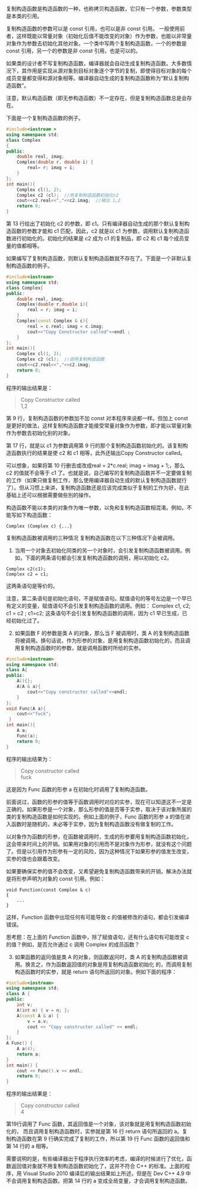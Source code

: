 
复制构造函数是构造函数的一种，也称拷贝构造函数，它只有一个参数，参数类型是本类的引用。

复制构造函数的参数可以是 const 引用，也可以是非 const 引用。 一般使用前者，这样既能以常量对象（初始化后值不能改变的对象）作为参数，也能以非常量对象作为参数去初始化其他对象。一个类中写两个复制构造函数，一个的参数是 const 引用，另一个的参数是非 const 引用，也是可以的。

如果类的设计者不写复制构造函数，编译器就会自动生成复制构造函数。大多数情况下，其作用是实现从源对象到目标对象逐个字节的复制，即使得目标对象的每个成员变量都变得和源对象相等。编译器自动生成的复制构造函数称为“默认复制构造函数”。

注意，默认构造函数（即无参构造函数）不一定存在，但是复制构造函数总是会存在。

下面是一个复制构造函数的例子。
```cpp
#include<iostream >
using namespace std;
class Complex
{
public:
    double real, imag;
    Complex(double r, double i) {
        real= r; imag = i;
    }
};
int main(){
    Complex cl(1, 2);
    Complex c2 (cl);  //用复制构造函数初始化c2
    cout<<c2.real<<","<<c2.imag;  //输出 1,2
    return 0;
}
```
第 13 行给出了初始化 c2 的参数，即 c1。只有编译器自动生成的那个默认复制构造函数的参数才能和 c1 匹配，因此，c2 就是以 c1 为参数，调用默认复制构造函数进行初始化的。初始化的结果是 c2 成为 c1 的复制品，即 c2 和 c1 每个成员变量的值都相等。

如果编写了复制构造函数，则默认复制构造函数就不存在了。下面是一个非默认复制构造函数的例子。
```cpp
#include<iostream>
using namespace std;
class Complex{
public:
    double real, imag;
    Complex(double r,double i){
        real = r; imag = i;
    }
    Complex(const Complex & c){
        real = c.real; imag = c.imag;
        cout<<"Copy Constructor called"<<endl ;
    }
};
int main(){
    Complex cl(1, 2);
    Complex c2 (cl);  //调用复制构造函数
    cout<<c2.real<<","<<c2.imag;
    return 0;
}
```
程序的输出结果是：
>Copy Constructor called  
1,2

第 9 行，复制构造函数的参数加不加 const 对本程序來说都一样。但加上 const 是更好的做法，这样复制构造函数才能接受常量对象作为参数，即才能以常量对象作为参数去初始化别的对象。

第 17 行，就是以 c1 为参数调用第 9 行的那个复制构造函数初始化的。该复制构造函数执行的结果是使 c2 和 c1 相等，此外还输出Copy Constructor called。

可以想象，如果将第 10 行删去或改成real = 2*c.real; imag = imag + 1;，那么 c2 的值就不会等于 c1 了。也就是说，自己编写的复制构造函数并不一定要做复制的工作（如果只做复制工作，那么使用编译器自动生成的默认复制构造函数就行了）。但从习惯上来讲，复制构造函数还是应该完成类似于复制的工作为好，在此基础上还可以根据需要做些別的操作。

构造函数不能以本类的对象作为唯一参数，以免和复制构造函数相混淆。例如，不能写如下构造函数：
```
Complex (Complex c) {...}
```
复制构造函数被调用的三种情况
复制构造函数在以下三种情况下会被调用。

1) 当用一个对象去初始化同类的另一个对象时，会引发复制构造函数被调用。例如，下面的两条语句都会引发复制构造函数的调用，用以初始化 c2。
```
Complex c2(c1);
Complex c2 = c1;
```
这两条语句是等价的。

注意，第二条语句是初始化语句，不是赋值语句。赋值语句的等号左边是一个早已有定义的变量，赋值语句不会引发复制构造函数的调用。例如：
Complex c1, c2; c1 = c2 ;
c1=c2;
这条语句不会引发复制构造函数的调用，因为 c1 早已生成，已经初始化过了。

2) 如果函数 F 的参数是类 A 的对象，那么当 F 被调用时，类 A 的复制构造函数将被调用。换句话说，作为形参的对象，是用复制构造函数初始化的，而且调用复制构造函数时的参数，就是调用函数时所给的实参。
```cpp
#include<iostream>
using namespace std;
class A{
public:
    A(){};
    A(A & a){
        cout<<"Copy constructor called"<<endl;
    }
};
void Func(A a){
    cout<<"fuck";
 }
int main(){
    A a;
    Func(a);
    return 0;
}
```
程序的输出结果为：
>Copy constructor called  
fuck

这是因为 Func 函数的形参 a 在初始化时调用了复制构造函数。

前面说过，函数的形参的值等于函数调用时对应的实参，现在可以知道这不一定是正确的。如果形参是一个对象，那么形参的值是否等于实参，取决于该对象所属的类的复制构造函数是如何实现的。例如上面的例子，Func 函数的形参 a 的值在进入函数时是随机的，未必等于实参，因为复制构造函数没有做复制的工作。

以对象作为函数的形参，在函数被调用时，生成的形参要用复制构造函数初始化，这会带来时间上的开销。如果用对象的引用而不是对象作为形参，就没有这个问题了。但是以引用作为形参有一定的风险，因为这种情况下如果形参的值发生改变，实参的值也会跟着改变。

如果要确保实参的值不会改变，又希望避免复制构造函数带来的开销，解决办法就是将形参声明为对象的 const 引用。例如：
```
void Function(const Complex & c)
{
    ...
}
```
这样，Function 函数中出现任何有可能导致 c 的值被修改的语句，都会引发编译错误。

思考题：在上面的 Function 函数中，除了赋值语句，还有什么语句有可能改变 c 的值？例如，是否允许通过 c 调用 Complex 的成员函数？

3) 如果函数的返冋值是类 A 的对象，则函数返冋时，类 A 的复制构造函数被调用。换言之，作为函数返回值的对象是用复制构造函数初始化 的，而调用复制构造函数时的实参，就是 return 语句所返回的对象。例如下面的程序：
```cpp
#include<iostream>
using namespace std;
class A {
public:
    int v;
    A(int n) { v = n; };
    A(const A & a) {
        v = a.v;
        cout << "Copy constructor called" << endl;
    }
};
A Func() {
    A a(4);
    return a;
}
int main() {
    cout << Func().v << endl;
    return 0;
}
```
程序的输出结果是：
>Copy constructor called  
4

第19行调用了 Func 函数，其返回值是一个对象，该对象就是用复制构造函数初始化的， 而且调用复制构造函数时，实参就是第 16 行 return 语句所返回的 a。复制构造函数在第 9 行确实完成了复制的工作，所以第 19 行 Func 函数的返回值和第 14 行的 a 相等。

需要说明的是，有些编译器出于程序执行效率的考虑，编译的时候进行了优化，函数返回值对象就不用复制构造函数初始化了，这并不符合 C++ 的标准。上面的程序，用 Visual Studio 2010 编译后的输出结果如上所述，但是在 Dev C++ 4.9 中不会调用复制构造函数。把第 14 行的 a 变成全局变量，才会调用复制构造函数。